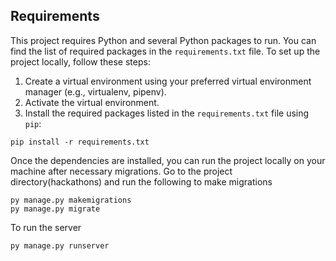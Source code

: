 
## Requirements

This project requires Python and several Python packages to run. You can find the list of required packages in the `requirements.txt` file. To set up the project locally, follow these steps:

1. Create a virtual environment using your preferred virtual environment manager (e.g., virtualenv, pipenv).
2. Activate the virtual environment.
3. Install the required packages listed in the `requirements.txt` file using `pip`:
```
pip install -r requirements.txt
```
Once the dependencies are installed, you can run the project locally on your machine after necessary migrations.
Go to the project directory(hackathons) and run the following to make migrations

```
py manage.py makemigrations
py manage.py migrate
```

To run the server

```
py manage.py runserver
```
